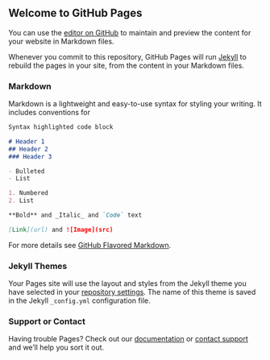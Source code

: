 ## Welcome to GitHub Pages

You can use the [editor on GitHub](https://github.com/rblba/c-test/edit/master/README.md) to maintain and preview the content for your website in Markdown files.

Whenever you commit to this repository, GitHub Pages will run [Jekyll](https://jekyllrb.com/) to rebuild the pages in your site, from the content in your Markdown files.

### Markdown

Markdown is a lightweight and easy-to-use syntax for styling your writing. It includes conventions for

```markdown
Syntax highlighted code block

# Header 1
## Header 2
### Header 3

- Bulleted
- List

1. Numbered
2. List

**Bold** and _Italic_ and `Code` text

[Link](url) and ![Image](src)
```

For more details see [GitHub Flavored Markdown](https://guides.github.com/features/mastering-markdown/).

### Jekyll Themes

Your Pages site will use the layout and styles from the Jekyll theme you have selected in your [repository settings](https://github.com/rblba/c-test/settings). The name of this theme is saved in the Jekyll `_config.yml` configuration file.

### Support or Contact

Having trouble Pages? Check out our [documentation](https://docs.github.com/categories/github-pages-basics/) or [contact support](https://github.com/contact) and we’ll help you sort it out.
